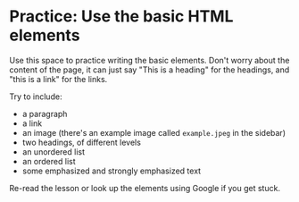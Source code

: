 # Practice: Use the basic HTML elements

Use this space to practice writing the basic elements. Don't worry about the content of the page, it can just say "This is a heading" for the headings, and "this is a link" for the links.

Try to include:
- a paragraph
- a link 
- an image (there's an example image called `example.jpeg` in the sidebar)
- two headings, of different levels
- an unordered list
- an ordered list
- some emphasized and strongly emphasized text

Re-read the lesson or look up the elements using Google if you get stuck.
